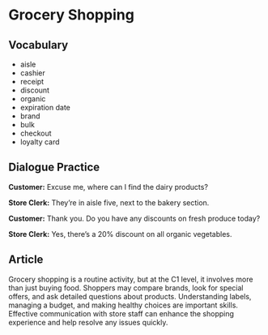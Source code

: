 # Grocery Shopping

## Vocabulary
- aisle
- cashier
- receipt
- discount
- organic
- expiration date
- brand
- bulk
- checkout
- loyalty card

## Dialogue Practice
**Customer:** Excuse me, where can I find the dairy products?

**Store Clerk:** They’re in aisle five, next to the bakery section.

**Customer:** Thank you. Do you have any discounts on fresh produce today?

**Store Clerk:** Yes, there’s a 20% discount on all organic vegetables.

## Article
Grocery shopping is a routine activity, but at the C1 level, it involves more than just buying food. Shoppers may compare brands, look for special offers, and ask detailed questions about products. Understanding labels, managing a budget, and making healthy choices are important skills. Effective communication with store staff can enhance the shopping experience and help resolve any issues quickly.